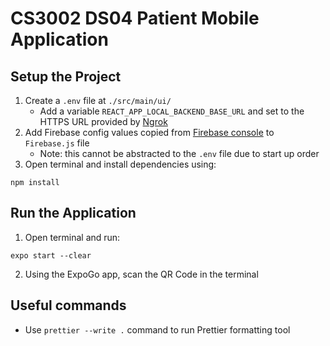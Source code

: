 # CS3002 DS04 Patient Mobile Application

## Setup the Project

1. Create a `.env` file at `./src/main/ui/`
    - Add a variable `REACT_APP_LOCAL_BACKEND_BASE_URL` and set to the HTTPS URL provided by [Ngrok](https://ngrok.com/)
2. Add Firebase config values copied from [Firebase console](https://console.firebase.google.com/u/1/project/ds04-7d54b/overview) to `Firebase.js` file
    - Note: this cannot be abstracted to the `.env` file due to start up order 
3. Open terminal and install dependencies using:
```
npm install
```

## Run the Application

1. Open terminal and run:
```
expo start --clear
```
2. Using the ExpoGo app, scan the QR Code in the terminal

## Useful commands

- Use `prettier --write .` command to run Prettier formatting tool